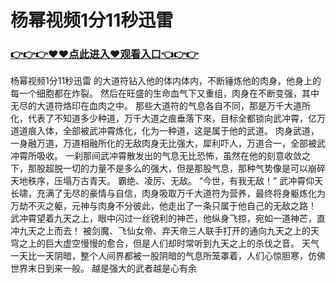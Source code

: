 # 杨幂视频1分11秒迅雷

### <a href="https://github.com/xinfue/dunp/issues/2">👉👉👉♥♥点此进入♥观看入口👈👉👉</a>

杨幂视频1分11秒迅雷
的大道符钻入他的体内体内，不断锤炼他的肉身，他身上的每一个细胞都在炸裂。
    然后在旺盛的生命血气下又重组，肉身在不断变强，其中无尽的大道符烙印在血肉之中。
    那些大道符的气息各自不同，那是万千大道所化，代表了不知道多少种道，万千大道之痕垂落下來，目标全都锁向武冲霄，亿万道道痕入体，全部被武冲霄炼化，化为一种道，这是属于他的武道。
    肉身武道，一身融万道，万道相融所化的无敌肉身无比强大，犀利吓人，万道合一，全部被武冲霄所吸收。
    一刹那间武冲霄散发出的气息无比恐怖，虽然在他的刻意收敛之下，那股超脱一切的力量不是多么的强大，但是那股气息，那种气势像是可以崩碎天地秩序，压塌万古青天。
    霸绝、凌厉、无敌。
    “今世，有我无敌！”
    武冲霄仰天长啸，充满了无尽的豪情与自信，肉身吸取万千大道符为营养，最终将身躯炼化为万劫不灭之躯，元神与肉身不分彼此，他走出了一条只属于他自己的无敌之路！
    武冲霄望着九天之上，眼中闪过一丝锐利的神芒，他纵身飞掠，宛如一道神芒，直冲九天之上而去！
    被剑魔、飞仙女帝、弃天帝三人联手打开的通向九天之上的天穹之上的巨大虚空慢慢的愈合，但是人们却时常听到九天之上的杀伐之音。
    天气一天比一天阴暗，整个人间界都被一股阴暗的气息所笼罩着，人们心惊胆寒，仿佛世界末日到来一般。
    越是强大的武者越是心有余
